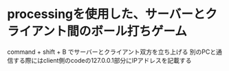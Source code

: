 # processingを使用した、サーバーとクライアント間のボール打ちゲーム
command + shift + B でサーバーとクライアント双方を立ち上げる
別のPCと通信する際にはclient側のcodeの127.0.0.1部分にIPアドレスを記載する
